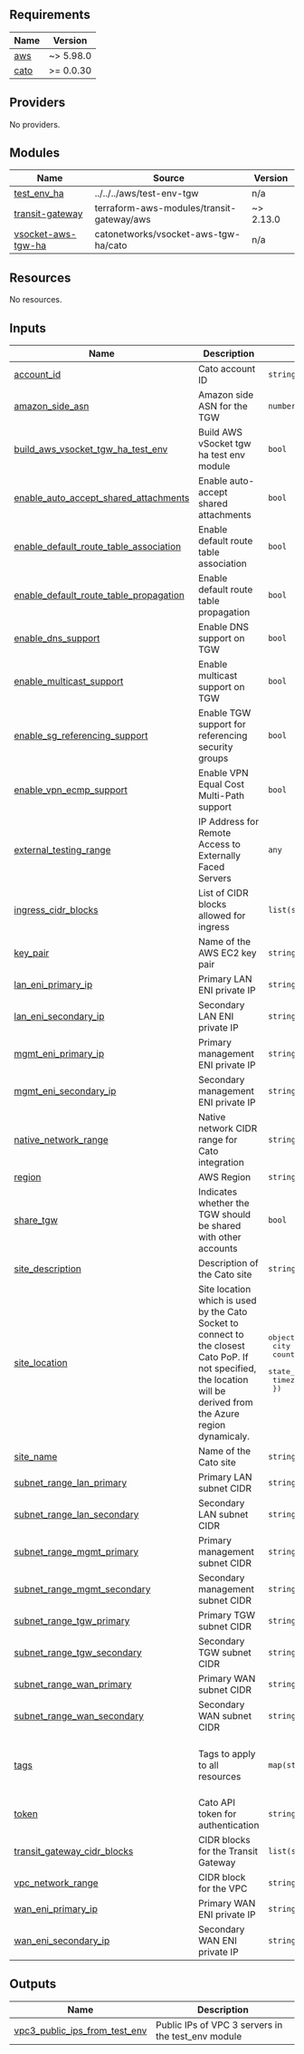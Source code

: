 <!-- BEGIN_TF_DOCS -->
## Requirements

| Name | Version |
|------|---------|
| <a name="requirement_aws"></a> [aws](#requirement\_aws) | ~> 5.98.0 |
| <a name="requirement_cato"></a> [cato](#requirement\_cato) | >= 0.0.30 |

## Providers

No providers.

## Modules

| Name | Source | Version |
|------|--------|---------|
| <a name="module_test_env_ha"></a> [test\_env\_ha](#module\_test\_env\_ha) | ../../../aws/test-env-tgw | n/a |
| <a name="module_transit-gateway"></a> [transit-gateway](#module\_transit-gateway) | terraform-aws-modules/transit-gateway/aws | ~> 2.13.0 |
| <a name="module_vsocket-aws-tgw-ha"></a> [vsocket-aws-tgw-ha](#module\_vsocket-aws-tgw-ha) | catonetworks/vsocket-aws-tgw-ha/cato | n/a |

## Resources

No resources.

## Inputs

| Name | Description | Type | Default | Required |
|------|-------------|------|---------|:--------:|
| <a name="input_account_id"></a> [account\_id](#input\_account\_id) | Cato account ID | `string` | n/a | yes |
| <a name="input_amazon_side_asn"></a> [amazon\_side\_asn](#input\_amazon\_side\_asn) | Amazon side ASN for the TGW | `number` | `null` | no |
| <a name="input_build_aws_vsocket_tgw_ha_test_env"></a> [build\_aws\_vsocket\_tgw\_ha\_test\_env](#input\_build\_aws\_vsocket\_tgw\_ha\_test\_env) | Build AWS vSocket tgw ha test env module | `bool` | n/a | yes |
| <a name="input_enable_auto_accept_shared_attachments"></a> [enable\_auto\_accept\_shared\_attachments](#input\_enable\_auto\_accept\_shared\_attachments) | Enable auto-accept shared attachments | `bool` | `null` | no |
| <a name="input_enable_default_route_table_association"></a> [enable\_default\_route\_table\_association](#input\_enable\_default\_route\_table\_association) | Enable default route table association | `bool` | `null` | no |
| <a name="input_enable_default_route_table_propagation"></a> [enable\_default\_route\_table\_propagation](#input\_enable\_default\_route\_table\_propagation) | Enable default route table propagation | `bool` | `null` | no |
| <a name="input_enable_dns_support"></a> [enable\_dns\_support](#input\_enable\_dns\_support) | Enable DNS support on TGW | `bool` | `null` | no |
| <a name="input_enable_multicast_support"></a> [enable\_multicast\_support](#input\_enable\_multicast\_support) | Enable multicast support on TGW | `bool` | `null` | no |
| <a name="input_enable_sg_referencing_support"></a> [enable\_sg\_referencing\_support](#input\_enable\_sg\_referencing\_support) | Enable TGW support for referencing security groups | `bool` | `null` | no |
| <a name="input_enable_vpn_ecmp_support"></a> [enable\_vpn\_ecmp\_support](#input\_enable\_vpn\_ecmp\_support) | Enable VPN Equal Cost Multi-Path support | `bool` | `null` | no |
| <a name="input_external_testing_range"></a> [external\_testing\_range](#input\_external\_testing\_range) | IP Address for Remote Access to Externally Faced Servers | `any` | `null` | no |
| <a name="input_ingress_cidr_blocks"></a> [ingress\_cidr\_blocks](#input\_ingress\_cidr\_blocks) | List of CIDR blocks allowed for ingress | `list(string)` | <pre>[<br/>  "0.0.0.0/0"<br/>]</pre> | no |
| <a name="input_key_pair"></a> [key\_pair](#input\_key\_pair) | Name of the AWS EC2 key pair | `string` | n/a | yes |
| <a name="input_lan_eni_primary_ip"></a> [lan\_eni\_primary\_ip](#input\_lan\_eni\_primary\_ip) | Primary LAN ENI private IP | `string` | `null` | no |
| <a name="input_lan_eni_secondary_ip"></a> [lan\_eni\_secondary\_ip](#input\_lan\_eni\_secondary\_ip) | Secondary LAN ENI private IP | `string` | `null` | no |
| <a name="input_mgmt_eni_primary_ip"></a> [mgmt\_eni\_primary\_ip](#input\_mgmt\_eni\_primary\_ip) | Primary management ENI private IP | `string` | `null` | no |
| <a name="input_mgmt_eni_secondary_ip"></a> [mgmt\_eni\_secondary\_ip](#input\_mgmt\_eni\_secondary\_ip) | Secondary management ENI private IP | `string` | `null` | no |
| <a name="input_native_network_range"></a> [native\_network\_range](#input\_native\_network\_range) | Native network CIDR range for Cato integration | `string` | `"10.6.0.0/16"` | no |
| <a name="input_region"></a> [region](#input\_region) | AWS Region | `string` | n/a | yes |
| <a name="input_share_tgw"></a> [share\_tgw](#input\_share\_tgw) | Indicates whether the TGW should be shared with other accounts | `bool` | `null` | no |
| <a name="input_site_description"></a> [site\_description](#input\_site\_description) | Description of the Cato site | `string` | `"AWS Cato vSocket TGW HA Site"` | no |
| <a name="input_site_location"></a> [site\_location](#input\_site\_location) | Site location which is used by the Cato Socket to connect to the closest Cato PoP. If not specified, the location will be derived from the Azure region dynamicaly. | <pre>object({<br/>    city         = string<br/>    country_code = string<br/>    state_code   = string<br/>    timezone     = string<br/>  })</pre> | <pre>{<br/>  "city": null,<br/>  "country_code": null,<br/>  "state_code": null,<br/>  "timezone": null<br/>}</pre> | no |
| <a name="input_site_name"></a> [site\_name](#input\_site\_name) | Name of the Cato site | `string` | `"AWS-Cato-vSocket-TGW-HA-Site"` | no |
| <a name="input_subnet_range_lan_primary"></a> [subnet\_range\_lan\_primary](#input\_subnet\_range\_lan\_primary) | Primary LAN subnet CIDR | `string` | `null` | no |
| <a name="input_subnet_range_lan_secondary"></a> [subnet\_range\_lan\_secondary](#input\_subnet\_range\_lan\_secondary) | Secondary LAN subnet CIDR | `string` | `null` | no |
| <a name="input_subnet_range_mgmt_primary"></a> [subnet\_range\_mgmt\_primary](#input\_subnet\_range\_mgmt\_primary) | Primary management subnet CIDR | `string` | `null` | no |
| <a name="input_subnet_range_mgmt_secondary"></a> [subnet\_range\_mgmt\_secondary](#input\_subnet\_range\_mgmt\_secondary) | Secondary management subnet CIDR | `string` | `null` | no |
| <a name="input_subnet_range_tgw_primary"></a> [subnet\_range\_tgw\_primary](#input\_subnet\_range\_tgw\_primary) | Primary TGW subnet CIDR | `string` | `null` | no |
| <a name="input_subnet_range_tgw_secondary"></a> [subnet\_range\_tgw\_secondary](#input\_subnet\_range\_tgw\_secondary) | Secondary TGW subnet CIDR | `string` | `null` | no |
| <a name="input_subnet_range_wan_primary"></a> [subnet\_range\_wan\_primary](#input\_subnet\_range\_wan\_primary) | Primary WAN subnet CIDR | `string` | `null` | no |
| <a name="input_subnet_range_wan_secondary"></a> [subnet\_range\_wan\_secondary](#input\_subnet\_range\_wan\_secondary) | Secondary WAN subnet CIDR | `string` | `null` | no |
| <a name="input_tags"></a> [tags](#input\_tags) | Tags to apply to all resources | `map(string)` | <pre>{<br/>  "built_with": "terraform",<br/>  "cato_site_type": "AWS-Cato-vSocket-TGW-HA-Site",<br/>  "git_repo": "https://github.com/catonetworks/terraform-example-usage"<br/>}</pre> | no |
| <a name="input_token"></a> [token](#input\_token) | Cato API token for authentication | `string` | n/a | yes |
| <a name="input_transit_gateway_cidr_blocks"></a> [transit\_gateway\_cidr\_blocks](#input\_transit\_gateway\_cidr\_blocks) | CIDR blocks for the Transit Gateway | `list(string)` | `null` | no |
| <a name="input_vpc_network_range"></a> [vpc\_network\_range](#input\_vpc\_network\_range) | CIDR block for the VPC | `string` | `"10.6.0.0/24"` | no |
| <a name="input_wan_eni_primary_ip"></a> [wan\_eni\_primary\_ip](#input\_wan\_eni\_primary\_ip) | Primary WAN ENI private IP | `string` | `null` | no |
| <a name="input_wan_eni_secondary_ip"></a> [wan\_eni\_secondary\_ip](#input\_wan\_eni\_secondary\_ip) | Secondary WAN ENI private IP | `string` | `null` | no |

## Outputs

| Name | Description |
|------|-------------|
| <a name="output_vpc3_public_ips_from_test_env"></a> [vpc3\_public\_ips\_from\_test\_env](#output\_vpc3\_public\_ips\_from\_test\_env) | Public IPs of VPC 3 servers in the test\_env module |
<!-- END_TF_DOCS -->